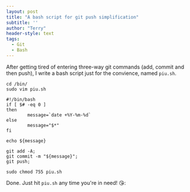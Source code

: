 ```yaml
---
layout: post
title: "A bash script for git push simplification"
subtitle: ''
author: "Terry"
header-style: text
tags:
  - Git
  - Bash
---
```


After getting tired of entering three-way git commands (add, commit and then push), I write a bash script just for the convience, named `piu.sh`. 


```shell
cd /bin/  
sudo vim piu.sh
```



```shell
#!/bin/bash
if [ $# -eq 0 ]
then
        message=`date +%Y-%m-%d`
else
        message="$*"
fi

echo ${message}

git add -A;
git commit -m "${message}";
git push;
```


```shell
sudo chmod 755 piu.sh
```


Done. Just hit `piu.sh` any time you're in need! 😘:
